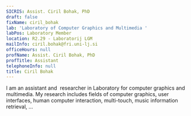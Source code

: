 ```yaml
---
SICRIS: Assist. Ciril Bohak, PhD
draft: false
fixName: ciril_bohak
lab: 'Laboratory of Computer Graphics and Multimedia '
labPos: Laboratory Member
location: R2.29 - Laboratorij LGM
mailInfo: ciril.bohak@fri.uni-lj.si
officeHours: null
profName: Assist. Ciril Bohak, PhD
profTitle: Assistant
telephoneInfo: null
title: Ciril Bohak
---
```



I am an assistant and  researcher in Laboratory for computer graphics and multimedia. My research includes fields of computer graphics, user interfaces, human computer interaction, multi-touch, music information retrieval, ...